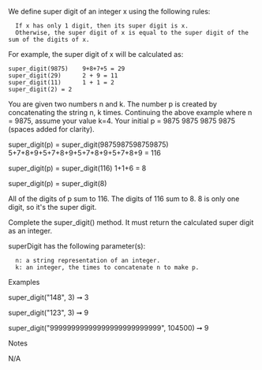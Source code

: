   We define super digit of an integer x using the following rules:

      If x has only 1 digit, then its super digit is x.
      Otherwise, the super digit of x is equal to the super digit of the sum of the digits of x.

  For example, the super digit of x will be calculated as:

    super_digit(9875)    9+8+7+5 = 29
    super_digit(29)      2 + 9 = 11
    super_digit(11)      1 + 1 = 2
    super_digit(2) = 2

  You are given two numbers n and k. The number p is created by concatenating the string n, k times. Continuing the above example where n = 9875, assume your value k=4. Your initial p = 9875 9875 9875 9875 (spaces added for clarity).

  super_digit(p) = super_digit(9875987598759875)
    5+7+8+9+5+7+8+9+5+7+8+9+5+7+8+9 = 116

  super_digit(p) = super_digit(116)
    1+1+6 = 8

  super_digit(p) = super_digit(8)

  All of the digits of p sum to 116. The digits of 116 sum to 8. 8 is only one digit, so it's the super digit.

  Complete the super_digit() method. It must return the calculated super digit as an integer.

  superDigit has the following parameter(s):

      n: a string representation of an integer.
      k: an integer, the times to concatenate n to make p.

  Examples

  super_digit("148", 3) ➞ 3

  super_digit("123", 3) ➞ 9

  super_digit("99999999999999999999999999", 104500) ➞ 9

  Notes

  N/A